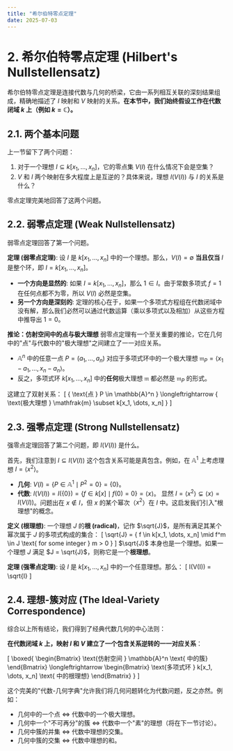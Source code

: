 ```yaml
---
title: "希尔伯特零点定理"
date: 2025-07-03
---
```


# 2. 希尔伯特零点定理 (Hilbert's Nullstellensatz)

希尔伯特零点定理是连接代数与几何的桥梁，它由一系列相互关联的深刻结果组成，精确地描述了 $I$ 映射和 $V$ 映射的关系。**在本节中，我们始终假设工作在代数闭域 $k$ 上（例如 $k=\mathbb{C}$）。**

## 2.1. 两个基本问题

上一节留下了两个问题：
1.  对于一个理想 $I \subseteq k[x_1, \dots, x_n]$，它的零点集 $V(I)$ 在什么情况下会是空集？
2.  $V$ 和 $I$ 两个映射在多大程度上是互逆的？具体来说，理想 $I(V(I))$ 与 $I$ 的关系是什么？

零点定理完美地回答了这两个问题。

## 2.2. 弱零点定理 (Weak Nullstellensatz)

弱零点定理回答了第一个问题。

**定理 (弱零点定理)**:
设 $I$ 是 $k[x_1, \dots, x_n]$ 中的一个理想。那么，$V(I) = \emptyset$ **当且仅当** $I$ 是整个环，即 $I = k[x_1, \dots, x_n]$。

-   **一个方向是显然的**: 如果 $I = k[x_1, \dots, x_n]$，那么 $1 \in I$。由于常数多项式 $f=1$ 在任何点都不为零，所以 $V(I)$ 必然是空集。
-   **另一个方向是深刻的**: 定理的核心在于，如果一个多项式方程组在代数闭域中没有解，那么我们必然可以通过代数运算（乘以多项式以及相加）从这些方程中推导出 $1=0$。

**推论：仿射空间中的点与极大理想**
弱零点定理有一个至关重要的推论，它在几何中的"点"与代数中的"极大理想"之间建立了一一对应关系。

-   $\mathbb{A}^n$ 中的任意一点 $P=(a_1, \dots, a_n)$ 对应于多项式环中的一个极大理想 $\mathfrak{m}_P = \langle x_1-a_1, \dots, x_n-a_n \rangle$。
-   反之，多项式环 $k[x_1, \dots, x_n]$ 中的**任何**极大理想 $\mathfrak{m}$ 都必然是 $\mathfrak{m}_P$ 的形式。

这建立了双射关系：
\[
\{ \text{点 } P \in \mathbb{A}^n \} \longleftrightarrow \{ \text{极大理想 } \mathfrak{m} \subset k[x_1, \dots, x_n] \}
\]

## 2.3. 强零点定理 (Strong Nullstellensatz)

强零点定理回答了第二个问题，即 $I(V(I))$ 是什么。

首先，我们注意到 $I \subseteq I(V(I))$ 这个包含关系可能是真包含。例如，在 $\mathbb{A}^1$ 上考虑理想 $I = \langle x^2 \rangle$。
-   **几何**: $V(I) = \{ P \in \mathbb{A}^1 \mid P^2=0 \} = \{0\}$。
-   **代数**: $I(V(I)) = I(\{0\}) = \{ f \in k[x] \mid f(0)=0 \} = \langle x \rangle$。
显然 $I = \langle x^2 \rangle \subsetneq \langle x \rangle = I(V(I))$。问题出在 $x \notin I$，但 $x$ 的某个幂次（$x^2$）在 $I$ 中。这启发我们引入"根理想"的概念。

**定义 (根理想)**:
一个理想 $J$ 的**根 (radical)**，记作 $\sqrt{J}$，是所有满足其某个幂次属于 $J$ 的多项式构成的集合：
\[ \sqrt{J} = \{ f \in k[x_1, \dots, x_n] \mid f^m \in J \text{ for some integer } m > 0 \} \]
$\sqrt{J}$ 本身也是一个理想。如果一个理想 $J$ 满足 $J = \sqrt{J}$，则称它是一个**根理想**。

**定理 (强零点定理)**:
设 $I$ 是 $k[x_1, \dots, x_n]$ 中的一个任意理想。那么：
\[ I(V(I)) = \sqrt{I} \]

## 2.4. 理想-簇对应 (The Ideal-Variety Correspondence)

综合以上所有结论，我们得到了经典代数几何的中心法则：

**在代数闭域 $k$ 上，映射 $I$ 和 $V$ 建立了一个包含关系逆转的一一对应关系**：

\[
\boxed{
\begin{Bmatrix}
\text{仿射空间 } \mathbb{A}^n \text{ 中的簇}
\end{Bmatrix}
\longleftrightarrow
\begin{Bmatrix}
\text{多项式环 } k[x_1, \dots, x_n] \text{ 中的根理想}
\end{Bmatrix}
}
\]

这个完美的"代数-几何字典"允许我们将几何问题转化为代数问题，反之亦然。例如：
-   几何中的一个点 $\iff$ 代数中的一个极大理想。
-   几何中一个"不可再分"的簇 $\iff$ 代数中一个"素"的理想（将在下一节讨论）。
-   几何中簇的并集 $\iff$ 代数中理想的交集。
-   几何中簇的交集 $\iff$ 代数中理想的和。 